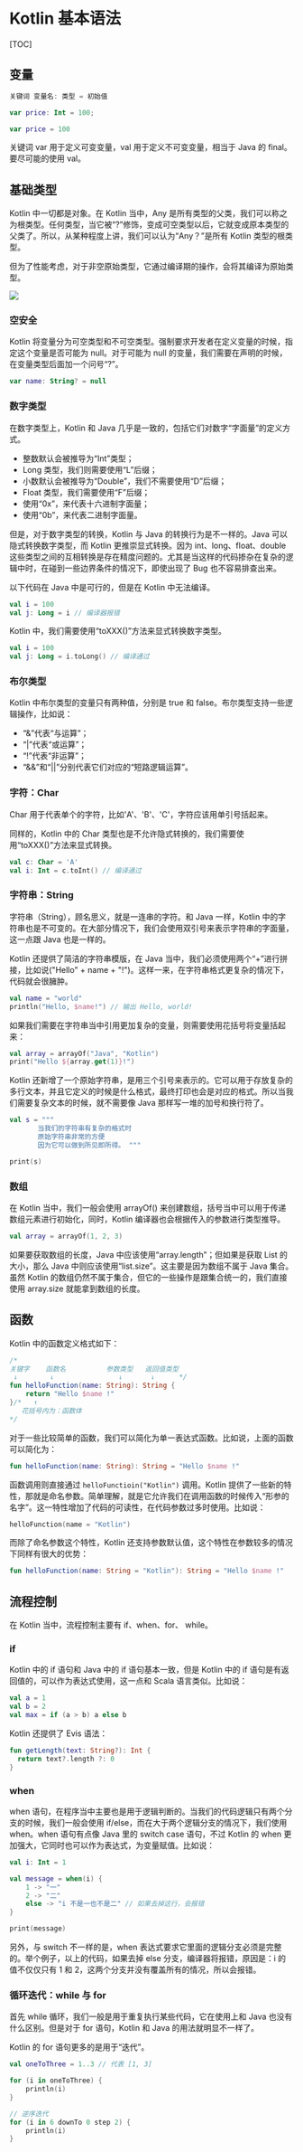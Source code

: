 # Kotlin 基本语法

[TOC]

## 变量

```kotlin
关键词 变量名: 类型 = 初始值

var price: Int = 100;

var price = 100
```

关键词 var 用于定义可变变量，val 用于定义不可变变量，相当于 Java 的 final。要尽可能的使用 val。

## 基础类型

Kotlin 中一切都是对象。在 Kotlin 当中，Any 是所有类型的父类，我们可以称之为根类型。任何类型，当它被“?”修饰，变成可空类型以后，它就变成原本类型的父类了。所以，从某种程度上讲，我们可以认为“Any？”是所有 Kotlin 类型的根类型。

但为了性能考虑，对于非空原始类型，它通过编译期的操作，会将其编译为原始类型。

![](https://blog-pic-1251295613.cos.ap-guangzhou.myqcloud.com/1692787377.87658SmartPic.png)

### 空安全

Kotlin 将变量分为可空类型和不可空类型。强制要求开发者在定义变量的时候，指定这个变量是否可能为 null。对于可能为 null 的变量，我们需要在声明的时候，在变量类型后面加一个问号“?”。

```kotlin
var name: String? = null
```

### 数字类型

在数字类型上，Kotlin 和 Java 几乎是一致的，包括它们对数字“字面量”的定义方式。

- 整数默认会被推导为“Int”类型；
- Long 类型，我们则需要使用“L”后缀；
- 小数默认会被推导为“Double”，我们不需要使用“D”后缀；
- Float 类型，我们需要使用“F”后缀；
- 使用“0x”，来代表十六进制字面量；
- 使用“0b”，来代表二进制字面量。

但是，对于数字类型的转换，Kotlin 与 Java 的转换行为是不一样的。Java 可以隐式转换数字类型，而 Kotlin 更推崇显式转换。因为 int、long、float、double 这些类型之间的互相转换是存在精度问题的。尤其是当这样的代码掺杂在复杂的逻辑中时，在碰到一些边界条件的情况下，即使出现了 Bug 也不容易排查出来。

以下代码在 Java 中是可行的，但是在 Kotlin 中无法编译。

```kotlin
val i = 100
val j: Long = i // 编译器报错
```

Kotlin 中，我们需要使用“toXXX()”方法来显式转换数字类型。

```kotlin
val i = 100
val j: Long = i.toLong() // 编译通过
```

### 布尔类型

Kotlin 中布尔类型的变量只有两种值，分别是 true 和 false。布尔类型支持一些逻辑操作，比如说：

- “&”代表“与运算”；
- “|”代表“或运算”；
- “!”代表“非运算”；
- “&&”和“||”分别代表它们对应的“短路逻辑运算”。

### 字符：Char

Char 用于代表单个的字符，比如'A'、'B'、'C'，字符应该用单引号括起来。

同样的，Kotlin 中的 Char 类型也是不允许隐式转换的，我们需要使用“toXXX()”方法来显式转换。

```kotlin
val c: Char = 'A'
val i: Int = c.toInt() // 编译通过
```

### 字符串：String

字符串（String），顾名思义，就是一连串的字符。和 Java 一样，Kotlin 中的字符串也是不可变的。在大部分情况下，我们会使用双引号来表示字符串的字面量，这一点跟 Java 也是一样的。

Kotlin 还提供了简洁的字符串模版，在 Java 当中，我们必须使用两个“+”进行拼接，比如说("Hello" + name + "!")。这样一来，在字符串格式更复杂的情况下，代码就会很臃肿。

```kotlin
val name = "world"
println("Hello, $name!") // 输出 Hello, world!
```

如果我们需要在字符串当中引用更加复杂的变量，则需要使用花括号将变量括起来：

```kotlin
val array = arrayOf("Java", "Kotlin")
print("Hello ${array.get(1)}!")
```

Kotlin 还新增了一个原始字符串，是用三个引号来表示的。它可以用于存放复杂的多行文本，并且它定义的时候是什么格式，最终打印也会是对应的格式。所以当我们需要复杂文本的时候，就不需要像 Java 那样写一堆的加号和换行符了。

```kotlin
val s = """
       当我们的字符串有复杂的格式时
       原始字符串非常的方便
       因为它可以做到所见即所得。 """

print(s)
```

### 数组

在 Kotlin 当中，我们一般会使用 arrayOf() 来创建数组，括号当中可以用于传递数组元素进行初始化，同时，Kotlin 编译器也会根据传入的参数进行类型推导。

```kotlin
val array = arrayOf(1, 2, 3)
```

如果要获取数组的长度，Java 中应该使用“array.length”；但如果是获取 List 的大小，那么 Java 中则应该使用“list.size”。这主要是因为数组不属于 Java 集合。虽然 Kotlin 的数组仍然不属于集合，但它的一些操作是跟集合统一的，我们直接使用 array.size 就能拿到数组的长度。

## 函数

Kotlin 中的函数定义格式如下：

```kotlin
/*
关键字    函数名          参数类型   返回值类型
 ↓        ↓                ↓       ↓      */
fun helloFunction(name: String): String {
    return "Hello $name !"
}/*   ↑
   花括号内为：函数体
*/
```

对于一些比较简单的函数，我们可以简化为单一表达式函数。比如说，上面的函数可以简化为：

```kotlin
fun helloFunction(name: String): String = "Hello $name !"
```

函数调用则直接通过 `helloFunctioin("Kotlin")` 调用。Kotlin 提供了一些新的特性，那就是命名参数。简单理解，就是它允许我们在调用函数的时候传入“形参的名字”。这一特性增加了代码的可读性，在代码参数过多时使用。比如说：

```kotlin
helloFunction(name = "Kotlin")
```

而除了命名参数这个特性，Kotlin 还支持参数默认值，这个特性在参数较多的情况下同样有很大的优势：

```kotlin
fun helloFunction(name: String = "Kotlin"): String = "Hello $name !"
```

## 流程控制

在 Kotlin 当中，流程控制主要有 if、when、for、 while。

### if

Kotlin 中的 if 语句和 Java 中的 if 语句基本一致，但是 Kotlin 中的 if 语句是有返回值的，可以作为表达式使用，这一点和 Scala 语言类似。比如说：

```kotlin
val a = 1
val b = 2
val max = if (a > b) a else b
```

Kotlin 还提供了 Evis 语法：

```kotlin
fun getLength(text: String?): Int {
  return text?.length ?: 0
}
```

### when

when 语句，在程序当中主要也是用于逻辑判断的。当我们的代码逻辑只有两个分支的时候，我们一般会使用 if/else，而在大于两个逻辑分支的情况下，我们使用 when。when 语句有点像 Java 里的 switch case 语句，不过 Kotlin 的 when 更加强大，它同时也可以作为表达式，为变量赋值。比如说：

```kotlin
val i: Int = 1

val message = when(i) {
    1 -> "一"
    2 -> "二"
    else -> "i 不是一也不是二" // 如果去掉这行，会报错
}

print(message)
```

另外，与 switch 不一样的是，when 表达式要求它里面的逻辑分支必须是完整的。举个例子，以上的代码，如果去掉 else 分支，编译器将报错，原因是：i 的值不仅仅只有 1 和 2，这两个分支并没有覆盖所有的情况，所以会报错。

### 循环迭代：while 与 for

首先 while 循环，我们一般是用于重复执行某些代码，它在使用上和 Java 也没有什么区别。但是对于 for 语句，Kotlin 和 Java 的用法就明显不一样了。

Kotlin 的 for 语句更多的是用于“迭代”。

```kotlin
val oneToThree = 1..3 // 代表 [1, 3]

for (i in oneToThree) {
    println(i)
}

// 逆序迭代
for (i in 6 downTo 0 step 2) {
    println(i)
}
```
